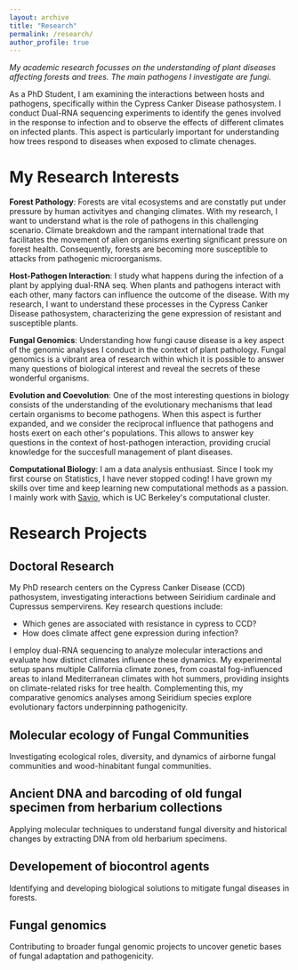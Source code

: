 ```yaml
---
layout: archive
title: "Research"
permalink: /research/
author_profile: true
---
```

_My academic research focusses on the understanding of plant diseases affecting forests and trees. The main pathogens I investigate are fungi._

As a PhD Student, I am examining the interactions between hosts and pathogens, specifically within the Cypress Canker Disease pathosystem. I conduct Dual-RNA sequencing experiments to identify the genes involved in the response to infection and to observe the effects of different climates on infected plants. This aspect is particularly important for understanding how trees respond to diseases when exposed to climate chenages.

# My Research Interests

**Forest Pathology**: Forests are vital ecosystems and are constatly put under pressure by human activityes and changing climates. With my research, I want to understand what is the role of pathogens in this challenging scenario. Climate breakdown and the rampant international trade that facilitates the movement of alien organisms exerting significant pressure on forest health. Consequently, forests are becoming more susceptible to attacks from pathogenic microorganisms.

**Host-Pathogen Interaction**: I study what happens during the infection of a plant by applying dual-RNA seq. When plants and pathogens interact with each other, many factors can influence the outcome of the disease. With my research, I want to understand these processes in the Cypress Canker Disease pathosystem, characterizing the gene expression of resistant and susceptible plants. 

**Fungal Genomics**: Understanding how fungi cause disease is a key aspect of the genomic analyses I conduct in the context of plant pathology. Fungal genomics is a vibrant area of research within which it is possible to answer many questions of biological interest and reveal the secrets of these wonderful organisms. 

**Evolution and Coevolution**: One of the most interesting questions in biology consists of the understanding of the evolutionary mechanisms that lead certain organisms to become pathogens. When this aspect is further expanded, and we consider the reciprocal influence that pathogens and hosts exert on each other's populations. This allows to answer key questions in the context of host-pathogen interaction, providing crucial knowledge for the succesfull management of plant diseases. 

**Computational Biology**: I am a data analysis enthusiast. Since I took my first course on Statistics, I have never stopped coding! I have grown my skills over time and keep learning new computational methods as a passion. I mainly work with [Savio](https://research-it.berkeley.edu/services-projects/high-performance-computing-savio), which is UC Berkeley's computational cluster. 

# Research Projects

## Doctoral Research
My PhD research centers on the Cypress Canker Disease (CCD) pathosystem, investigating interactions between Seiridium cardinale and Cupressus sempervirens. Key research questions include:
- Which genes are associated with resistance in cypress to CCD?
- How does climate affect gene expression during infection?

I employ dual-RNA sequencing to analyze molecular interactions and evaluate how distinct climates influence these dynamics. My experimental setup spans multiple California climate zones, from coastal fog-influenced areas to inland Mediterranean climates with hot summers, providing insights on climate-related risks for tree health.
Complementing this, my comparative genomics analyses among Seiridium species explore evolutionary factors underpinning pathogenicity.

## Molecular ecology of Fungal Communities
Investigating ecological roles, diversity, and dynamics of airborne fungal communities and wood-hinabitant fungal communities.

## Ancient DNA and barcoding of old fungal specimen from herbarium collections 
Applying molecular techniques to understand fungal diversity and historical changes by extracting DNA from old herbarium specimens. 

## Developement of biocontrol agents 
Identifying and developing biological solutions to mitigate fungal diseases in forests.

## Fungal genomics
Contributing to broader fungal genomic projects to uncover genetic bases of fungal adaptation and pathogenicity.



